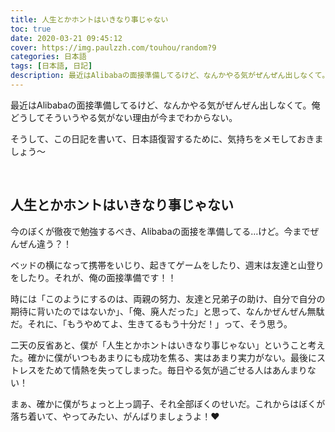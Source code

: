 ```yaml
---
title: 人生とかホントはいきなり事じゃない
toc: true
date: 2020-03-21 09:45:12
cover: https://img.paulzzh.com/touhou/random?9
categories: 日本語
tags: [日本語, 日記]
description: 最近はAlibabaの面接準備してるけど、なんかやる気がぜんぜん出しなくて。俺どうしてそういうやる気がない理由が今までわからない、そうしてこの日記を書いて、日本語復習するために、気持ちをメモしておきましょう～
---
```


最近はAlibabaの面接準備してるけど、なんかやる気がぜんぜん出しなくて。俺どうしてそういうやる気がない理由が今までわからない。

そうして、この日記を書いて、日本語復習するために、気持ちをメモしておきましょう～

<br/>

<!--more-->

## 人生とかホントはいきなり事じゃない

今のぼくが徹夜で勉強するべき、Alibabaの面接を準備してる…けど。今までぜんぜん違う？！

ベッドの横になって携帯をいじり、起きてゲームをしたり、週末は友達と山登りをしたり。それが、俺の面接準備です！！

時には「このようにするのは、両親の努力、友達と兄弟子の助け、自分で自分の期待に背いたのではないか」、「俺、廃人だった」と思って、なんかぜんぜん無駄だ。それに、「もうやめてよ、生きてるもう十分だ！」って、そう思う。

二天の反省あと、僕が「人生とかホントはいきなり事じゃない」ということ考えた。確かに僕がいつもあまりにも成功を焦る、実はあまり実力がない。最後にストレスをためて情熱を失ってしまった。毎日やる気が過ごせる人はあんまりない！

まぁ、確かに僕がちょっと上っ調子、それ全部ぼくのせいだ。これからはぼくが落ち着いて、やってみたい、がんばりましょうよ！❤

<br/>